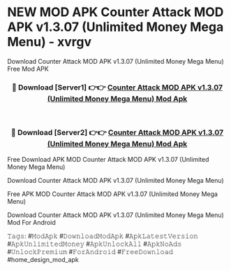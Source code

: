 # NEW MOD APK Counter Attack MOD APK v1.3.07 (Unlimited Money Mega Menu) - xvrgv
Download Counter Attack MOD APK v1.3.07 (Unlimited Money Mega Menu) Free Mod APK

<div align="center">
<h3>🔴 Download [Server1] 👉👉 <a href="https://apk-comot.site?title=Counter_Attack_MOD_APK_v1.3.07_(Unlimited_Money_Mega_Menu)">Counter Attack MOD APK v1.3.07 (Unlimited Money Mega Menu) Mod Apk</a></h3><br>

<h3>🔴 Download [Server2] 👉👉 <a href="https://apk-comot.site?title=Counter_Attack_MOD_APK_v1.3.07_(Unlimited_Money_Mega_Menu)">Counter Attack MOD APK v1.3.07 (Unlimited Money Mega Menu) Mod Apk</a></h3>
</div>


Free Download APK MOD Counter Attack MOD APK v1.3.07 (Unlimited Money Mega Menu)

Download Counter Attack MOD APK v1.3.07 (Unlimited Money Mega Menu) 

Free APK MOD Counter Attack MOD APK v1.3.07 (Unlimited Money Mega Menu) 

Download Counter Attack MOD APK v1.3.07 (Unlimited Money Mega Menu) Mod For Android

𝚃𝚊𝚐𝚜: #𝙼𝚘𝚍𝙰𝚙𝚔 #𝙳𝚘𝚠𝚗𝚕𝚘𝚊𝚍𝙼𝚘𝚍𝙰𝚙𝚔 #𝙰𝚙𝚔𝙻𝚊𝚝𝚎𝚜𝚝𝚅𝚎𝚛𝚜𝚒𝚘𝚗 #𝙰𝚙𝚔𝚄𝚗𝚕𝚒𝚖𝚒𝚝𝚎𝚍𝙼𝚘𝚗𝚎𝚢 #𝙰𝚙𝚔𝚄𝚗𝚕𝚘𝚌𝚔𝙰𝚕𝚕 #𝙰𝚙𝚔𝙽𝚘𝙰𝚍𝚜 #𝚄𝚗𝚕𝚘𝚌𝚔𝙿𝚛𝚎𝚖𝚒𝚞𝚖 #𝙵𝚘𝚛𝙰𝚗𝚍𝚛𝚘𝚒𝚍 #𝙵𝚛𝚎𝚎𝙳𝚘𝚠𝚗𝚕𝚘𝚊𝚍 #home_design_mod_apk